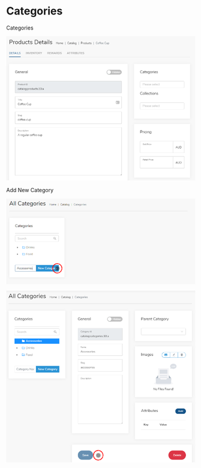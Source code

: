 # Categories



Categories 

![](../.gitbook/assets/image%20%283%29.png)

Add New Category

![](../.gitbook/assets/image%20%287%29.png)



![](../.gitbook/assets/image%20%2810%29.png)



